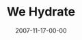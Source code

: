 ---
layout: message
category: message
series: "Context"
title: "We Hydrate"
date: 2007-11-17-00-00
message_id: 469
audio-description: "If you&apos;ve been around here for more than five minutes or so, you might come to the conclusion that Crossroads is a pretty unusual place. But there&apos;s a method to our madness. That&apos;s why we&apos;re spending three weeks talking context for who we are, what we believe and why we do what we do. We hope to inform, inspire, answer some common questions and maybe even provoke some new ones. Stay tuned."
audio: "http://www.crossroads.net/audio/2007/2007_09_Context/Context_02_We Hydrate_11_18_07_Brian_Tome.mp3"
audio-title: "We Hydrate"
audio-duration: "52:06"
---